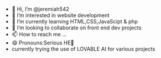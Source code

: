 - 👋 Hi, I’m @jeremiah542
- 👀 I’m interested in website development
- 🌱 I’m currently learning HTML,CSS,JavaScipt & php
- 💞️ I’m looking to collaborate on front end dev projects
- 📫 How to reach me ...
- 😄 Pronouns:Serious HE🤣
- currently trying the use of LOVABLE AI for various projects
  

<!---
jeremiah542/jeremiah542 is a ✨ special ✨ repository because its `README.md` (this file) appears on your GitHub profile.
You can click the Preview link to take a look at your changes.
--->
